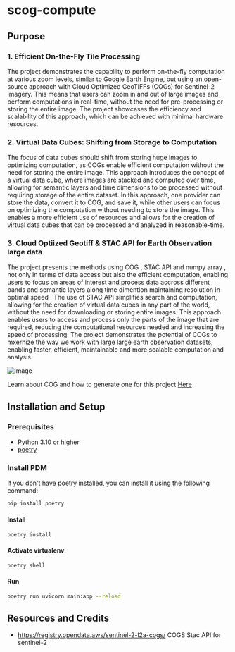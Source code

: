 # scog-compute

## Purpose

### 1. Efficient On-the-Fly Tile Processing 

The project demonstrates the capability to perform on-the-fly computation at various zoom levels, similar to Google Earth Engine, but using an open-source approach with Cloud Optimized GeoTIFFs (COGs) for Sentinel-2 imagery. This means that users can zoom in and out of large images and perform computations in real-time, without the need for pre-processing or storing the entire image. The project showcases the efficiency and scalability of this approach, which can be achieved with minimal hardware resources.

### 2. Virtual Data Cubes: Shifting from Storage to Computation 

The focus of data cubes should shift from storing huge images to optimizing computation, as COGs enable efficient computation without the need for storing the entire image. This approach introduces the concept of a virtual data cube, where images are stacked and computed over time, allowing for semantic layers and time dimensions to be processed without requiring storage of the entire dataset. In this approach, one provider can store the data, convert it to COG, and save it, while other users can focus on optimizing the computation without needing to store the image. This enables a more efficient use of resources and allows for the creation of virtual data cubes that can be processed and analyzed in reasonable-time.

### 3. Cloud Optiized Geotiff & STAC API for Earth Observation large data
The project presents the methods using COG , STAC API and numpy array , not only in terms of data access but also the efficient computation, enabling users to focus on areas of interest and process data accross different bands and semantic layers along time dimention maintaining resolution in optimal speed . The use of STAC API simplifies search and computation, allowing for the creation of virtual data cubes in any part of the world, without the need for downloading or storing entire images. This approach enables users to access and process only the parts of the image that are required, reducing the computational resources needed and increasing the speed of processing. The project demonstrates the potential of COGs to mxernize the way we work with large large earth observation datasets, enabling faster, efficient, maintainable and more scalable computation and analysis.

![image](https://github.com/user-attachments/assets/e5741f6b-d6c2-4e47-a794-21c2244a7476)


Learn about COG and how to generate one for this project [Here](./cog.md)

## Installation and Setup

### Prerequisites

- Python 3.10 or higher
- [poetry](https://python-poetry.org/) 

### Install PDM

If you don't have poetry installed, you can install it using the following command:

```bash
pip install poetry
```


#### Install 
```bash
poetry install
```

#### Activate virtualenv 
```bash
poetry shell
```

#### Run 

```bash
poetry run uvicorn main:app --reload
```


## Resources and Credits 

- https://registry.opendata.aws/sentinel-2-l2a-cogs/ COGS Stac API for sentinel-2
